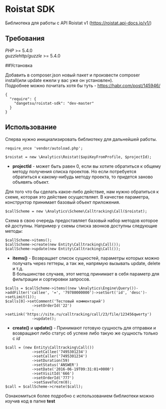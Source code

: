 # Roistat SDK
Библиотека для работы с API Roistat v1 (https://roistat.api-docs.io/v1/)

## Требования

*PHP* >= 5.4.0  
*guzzlehttp/guzzle* >= 5.4.0

##Установка

Добавить в composer.json новый пакет и произвести composer install(или update ежели у вас уже он установлен).  
Подробнее можно почитать хотя бы туть - https://habr.com/post/145946/

```
{
  "require": {
    "dangetsu/roistat-sdk": "dev-master"
  }
}
```

## Использование

Сперва нужно инициализировать библиотеку для дальнейшей работы.
```
require_once 'vendor/autoload.php';

$roistat = new \Analytics\Roistat($apiKeyFromProfile, $projectId);
```
* **projectId** - может быть равен 0, если вы хотите обратиться к общему методу получения списка проектов. 
Но если потребуется обратиться к какому-нибудь методу проекта, то придется заново объявять объект.

Для того что бы сделать какое-либо действие, нам нужно обратиться к схеме, которая это действие осуществляет.
В качестве параметра, конструктор принимает базовый объект приложения.
```
$callScheme = new \Analytics\Scheme\Calltracking\Call($roistat);
```

Схема в свою очередь предоставляет базовый набор методов которое ей доступны. Например у схемы списка звонков доступны следующие методы:
```
$callScheme->items();
$callScheme->create(new Entity\Calltracking\Call());
$callScheme->update(new Entity\Calltracking\Call());
```

* **items()** - Возвращает список сущностей, параметры которых можно получать через геттеры, а так же, напрямую вызывать update, delete и т.д.  
В большинстве случаев, этот метод принимает в себя параметр для фильтрации и сортировки запросов.
```
$calls = $callScheme->items((new \Analytics\Engine\Query())->addFilter('callee', '=', '79780000000')->setSort('id', 'desc')->setLimit(1));
$calls[0]->setComment('Тестовый комментарий')
            ->setOrderId('22')
            ->setLink('https://site.ru/calltracking/call/23/file/123456qwerty')
            ->update();
```

* **create()** и **update()** - Принимают готовую сущность для отправки и возвращают либо статус об успехе либо такую же сущность только с *id*
```
$call = (new Entity\Calltracking\Call())
            ->setCallee('7495301234')
            ->setCaller('7495301234')
            ->setDuration(59)
            ->setStatus('ANSWER')
            ->setDate('2016-06-19T09:31:01+0000')
            ->setVisitId('666')
            ->setOrderId('777')
            ->setSaveToCrm(0);
$call = $callScheme->create($call);
```

Ознакомиться более подробно с использованием библиотеки можно изучив код в папке **test**